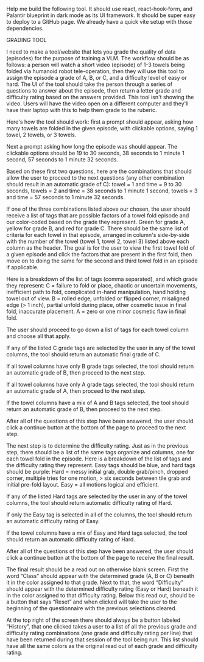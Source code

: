 Help me build the following tool. It should use react, react-hook-form, and Palantir blueprint in dark mode as its UI framework. It should be super easy to deploy to a GitHub page. We already have a quick vite setup with those dependencies.

GRADING TOOL

I need to make a tool/website that lets you grade the quality of data (episodes) for the purpose of training a VLM. The workflow should be as follows: a person will watch a short video (episode) of 1-3 towels being folded via humanoid robot tele-operation, then they will use this tool to assign the episode a grade of A, B, or C, and a difficulty level of easy or hard. The UI of the tool should take the person through a series of questions to answer about the episode, then return a letter grade and difficulty rating based on the answers provided. This tool isn't showing the video. Users will have the video open on a different computer and they'll have their laptop with this to help them grade to the ruberic.

Here's how the tool should work:
first a prompt should appear, asking how many towels are folded in the given episode, with clickable options, saying 1 towel, 2 towels, or 3 towels.

Next a prompt asking how long the episode was should appear. The clickable options should be 19 to 30 seconds, 38 seconds to 1 minute 1 second, 57 seconds to 1 minute 32 seconds.

Based on these first two questions, here are the combinations that should allow the user to proceed to the next questions (any other combination should result in an automatic grade of C): towel = 1 and time = 9 to 30 seconds, towels = 2 and time = 38 seconds to 1 minute 1 second, towels = 3 and time = 57 seconds to 1 minute 32 seconds.

If one of the three combinations listed above our chosen, the user should receive a list of tags that are possible factors of a towel fold episode and our color-coded based on the grade they represent. Green for grade A, yellow for grade B, and red for grade C. There should be the same list of criteria for each towel in that episode, arranged in column's side-by-side with the number of the towel (towel 1, towel 2, towel 3) listed above each column as the header. The goal is for the user to view the first towel fold of a given episode and click the factors that are present in the first fold, then move on to doing the same for the second and third towel fold in an episode if applicable.

Here is a breakdown of the list of tags (comma separated), and which grade they represent:
C = failure to fold or place, chaotic or uncertain movements, inefficient path to fold, complicated in-hand manipulation, hand holding towel out of view.
B = rolled edge, unfolded or flipped corner, misaligned edge (> 1 inch), partial unfold during place, other cosmetic issue in final fold, inaccurate placement.
A = zero or one minor cosmetic flaw in final fold.

The user should proceed to go down a list of tags for each towel column and choose all that apply.

If any of the listed C grade tags are selected by the user in any of the towel columns, the tool should return an automatic final grade of C.

If all towel columns have only B grade tags selected,  the tool should return an automatic grade of B, then proceed to the next step.

If all towel columns have only A grade tags selected,  the tool should return an automatic grade of A, then proceed to the next step.

If the towel columns have a mix of A and B tags selected, the tool should return an automatic grade of B, then proceed to the next step.

After all of the questions of this step have been answered, the user should click a continue button at the bottom of the page to proceed to the next step.

The next step is to determine the difficulty rating. Just as in the previous step, there should be a list of the same tags organize and columns, one for each towel fold in the episode. Here is a breakdown of the list of tags and the difficulty rating they represent. Easy tags should be blue, and hard tags should be purple:
Hard = messy initial grab, double grab/pinch, dropped corner, multiple tries for one motion, > six seconds between tile grab and initial pre-fold layout.
Easy = all motions logical and efficient.

If any of the listed Hard tags are selected by the user in any of the towel columns, the tool should return automatic difficulty rating of Hard.

If only the Easy tag is selected in all of the columns, the tool should return an automatic difficulty rating of Easy.

If the towel columns have a mix of Easy and Hard tags selected, the tool should return an automatic difficulty rating of Hard.

After all of the questions of this step have been answered, the user should click a continue button at the bottom of the page to receive the final result.

The final result should be a read out on otherwise blank screen. First the word “Class” should appear with the determined grade (A, B or C) beneath it in the color assigned to that grade. Next to that, the word “Difficulty” should appear with the determined difficulty rating (Easy or Hard) beneath it in the color assigned to that difficulty rating. Below this read out, should be a button that says “Reset” and when clicked will take the user to the beginning of the questionnaire with the previous selections cleared.

At the top right of the screen there should always be a button labeled ”History”, that one clicked takes a user to a list of all the previous grade and difficulty rating combinations (one grade and difficulty rating per line) that have been returned during that session of the tool being run. This list should have all the same colors as the original read out of each grade and difficulty rating.